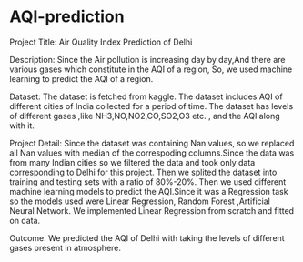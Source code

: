# AQI-prediction

Project Title: Air Quality Index Prediction of Delhi

Description: Since the Air pollution is increasing day by day,And there are various gases which constitute in the AQI of a region, So, we used machine learning to predict the AQI of a region.

Dataset: The dataset is fetched from kaggle. The dataset includes AQI of different cities of India collected for a period of time. The dataset has levels of different gases ,like NH3,NO,NO2,CO,SO2,O3 etc. , and the AQI along with it.

Project Detail: Since the dataset was containing Nan values, so we replaced all Nan values with median of the correspoding columns.Since the data was from many Indian cities so we filtered the data and took only data corresponding to Delhi for this project. Then we splited the dataset into training and testing sets with a ratio of 80%-20%. Then we used different machine learning models to predict the AQI.Since it was a Regression task so the models used were Linear Regression, Random Forest ,Artificial Neural Network. We implemented Linear Regression from scratch and fitted on data.

Outcome: We predicted the AQI of Delhi with taking the levels of different gases present in atmosphere.

